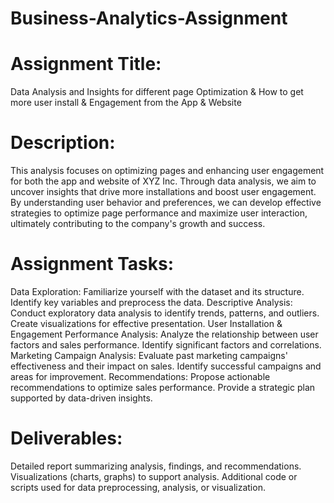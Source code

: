# Business-Analytics-Assignment
# Assignment Title:
Data Analysis and Insights for different page Optimization & How to get more user install & Engagement from the App & Website

# Description:
This analysis focuses on optimizing pages and enhancing user engagement for both the app and website of XYZ Inc. Through data analysis, we aim to uncover insights that drive more installations and boost user engagement. By understanding user behavior and preferences, we can develop effective strategies to optimize page performance and maximize user interaction, ultimately contributing to the company's growth and success.

# Assignment Tasks:
Data Exploration: Familiarize yourself with the dataset and its structure. Identify key variables and preprocess the data.
Descriptive Analysis: Conduct exploratory data analysis to identify trends, patterns, and outliers. Create visualizations for effective presentation.
User Installation & Engagement Performance Analysis: Analyze the relationship between user factors and sales performance. Identify significant factors and correlations.
Marketing Campaign Analysis: Evaluate past marketing campaigns' effectiveness and their impact on sales. Identify successful campaigns and areas for improvement.
Recommendations: Propose actionable recommendations to optimize sales performance. Provide a strategic plan supported by data-driven insights.
# Deliverables:
Detailed report summarizing analysis, findings, and recommendations.
Visualizations (charts, graphs) to support analysis.
Additional code or scripts used for data preprocessing, analysis, or visualization.
